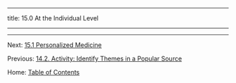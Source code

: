 ----------

title: 15.0 At the Individual Level

----------



--------

Next: [15.1 Personalized Medicine](15.1_personalized_medicine.md)

Previous: [14.2. Activity: Identify Themes in a Popular Source](../ch14/14.2_activity_identify_themes_in_a_popular_source.md)

Home: [Table of Contents](../README.md)
